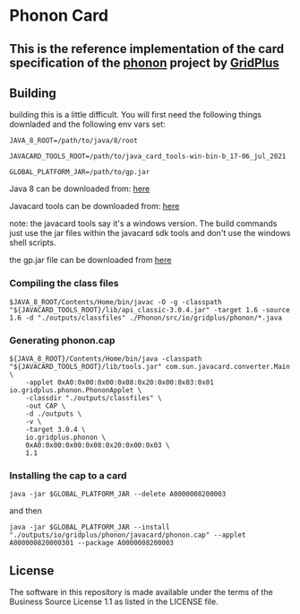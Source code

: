 # Phonon Card
## This is the reference implementation of the card specification of the [phonon](https://github.com/GridPlus/phonon-network) project by [GridPlus](https://gridplus.io)

## Building
building this is a little difficult. You will first need the following things downladed and the following env vars set:

`JAVA_8_ROOT=/path/to/java/8/root`

`JAVACARD_TOOLS_ROOT=/path/to/java_card_tools-win-bin-b_17-06_jul_2021`

`GLOBAL_PLATFORM_JAR=/path/to/gp.jar`

Java 8 can be downloaded from: [here](https://www.oracle.com/java/technologies/downloads/#java8)

Javacard tools can be downloaded from: [here](https://www.oracle.com/java/technologies/javacard-sdk-downloads.html)

note: the javacard tools say it's a windows version. The build commands just use the jar files within the javacard sdk tools and don't use the windows shell scripts. 

the gp.jar file can be downloaded from [here](https://javacard.pro/globalplatform/)

### Compiling the class files

`$JAVA_8_ROOT/Contents/Home/bin/javac -O -g -classpath "${JAVACARD_TOOLS_ROOT}/lib/api_classic-3.0.4.jar" -target 1.6 -source 1.6 -d "./outputs/classfiles" ./Phonon/src/io/gridplus/phonon/*.java`

### Generating phonon.cap
```
${JAVA_8_ROOT}/Contents/Home/bin/java -classpath "${JAVACARD_TOOLS_ROOT}/lib/tools.jar" com.sun.javacard.converter.Main \
	-applet 0xA0:0x00:0x00:0x08:0x20:0x00:0x03:0x01 io.gridplus.phonon.PhononApplet \
	-classdir "./outputs/classfiles" \
	-out CAP \
	-d ./outputs \
	-v \
	-target 3.0.4 \
	io.gridplus.phonon \
	0xA0:0x00:0x00:0x08:0x20:0x00:0x03 \
	1.1
```
### Installing the cap to a card

`java -jar $GLOBAL_PLATFORM_JAR --delete A0000008200003`

and then

`java -jar $GLOBAL_PLATFORM_JAR --install "./outputs/io/gridplus/phonon/javacard/phonon.cap" --applet A000000820000301 --package A0000008200003`

## License
The software in this repository is made available under the terms of the Business Source License 1.1 as listed in the LICENSE file. 
